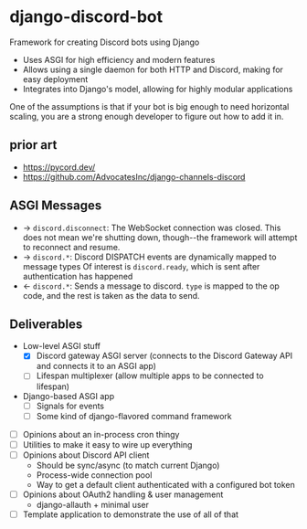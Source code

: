 # django-discord-bot
Framework for creating Discord bots using Django

* Uses ASGI for high efficiency and modern features
* Allows using a single daemon for both HTTP and Discord, making for easy deployment
* Integrates into Django's model, allowing for highly modular applications

One of the assumptions is that if your bot is big enough to need horizontal 
scaling, you are a strong enough developer to figure out how to add it in.

## prior art

* https://pycord.dev/
* https://github.com/AdvocatesInc/django-channels-discord


## ASGI Messages


* -> `discord.disconnect`: The WebSocket connection was closed. This does not
  mean we're shutting down, though--the framework will attempt to reconnect and
  resume.
* -> `discord.*`: Discord DISPATCH events are dynamically mapped to message types
  Of interest is `discord.ready`, which is sent after authentication has happened
* <- `discord.*`: Sends a message to discord. `type` is mapped to the op code,
  and the rest is taken as the data to send.

## Deliverables

* Low-level ASGI stuff
  * [x] Discord gateway ASGI server (connects to the Discord Gateway API and connects it to an ASGI app)
  * [ ] Lifespan multiplexer (allow multiple apps to be connected to lifespan)
* Django-based ASGI app
  * [ ] Signals for events
  * [ ] Some kind of django-flavored command framework
* [ ] Opinions about an in-process cron thingy
* [ ] Utilities to make it easy to wire up everything
* [ ] Opinions about Discord API client
  * Should be sync/async (to match current Django)
  * Process-wide connection pool
  * Way to get a default client authenticated with a configured bot token
* [ ] Opinions about OAuth2 handling & user management
  * django-allauth + minimal user
* [ ] Template application to demonstrate the use of all of that
